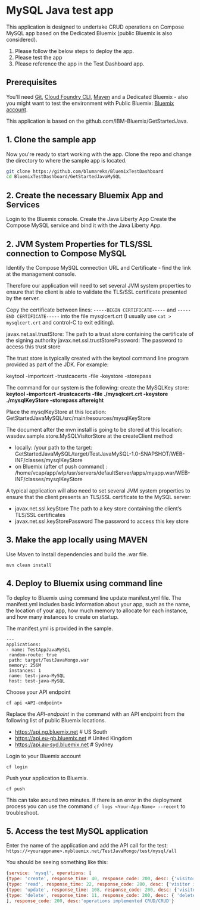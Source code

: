# MySQL Java test app
This application is designed to undertake CRUD operations on Compose MySQL app based on the Dedicated Bluemix (public Bluemix is also considered).

1. Please follow the below steps to deploy the app.
2. Please test the app
3. Please reference the app in the Test Dashboard app.

## Prerequisites

You'll need [Git](https://git-scm.com/downloads), [Cloud Foundry CLI](https://github.com/cloudfoundry/cli#downloads), [Maven](https://maven.apache.org/download.cgi) and a Dedicated Bluemix - also you might want to test the environment with Public Bluemix: [Bluemix account](https://console.ng.bluemix.net/registration/).

This application is based on the github.com/IBM-Bluemix/GetStartedJava.

## 1. Clone the sample app

Now you're ready to start working with the app. Clone the repo and change the directory to where the sample app is located.
  ```bash
  git clone https://github.com/blumareks/BluemixTestDashboard
  cd BluemixTestDashboard/GetStartedJavaMySQL
  ```

## 2. Create the necessary Bluemix App and Services
Login to the Bluemix console.
Create the Java Liberty App
Create the Compose MySQL service and bind it with the Java Liberty App. 

## 2. JVM System Properties for TLS/SSL connection to Compose MySQL
Identify the Compose MySQL connection URL and Certificate - find the link at the management console.

Therefore our application will need to set several JVM system properties to ensure that the client is able to validate the TLS/SSL certificate presented by the server.

Copy the certificate between lines: ```-----BEGIN CERTIFICATE-----``` and ```-----END CERTIFICATE-----``` into the file mysqlcert.crt (I usually use ```cat > mysqlcert.crt``` and control-C to exit editing).

javax.net.ssl.trustStore: The path to a trust store containing the certificate of the signing authority
javax.net.ssl.trustStorePassword: The password to access this trust store

The trust store is typically created with the keytool command line program provided as part of the JDK. For example:

keytool -importcert -trustcacerts -file <path to certificate authority file>
            -keystore <path to trust store> -storepass <password>
            
The command for our system is the following:
create the MySQLKey store: 
**keytool -importcert -trustcacerts -file ./mysqlcert.crt -keystore ./mysqlKeyStore -storepass aftereight**
 
 Place the mysqlKeyStore at this location: GetStartedJavaMySQL/src/main/resources/mysqlKeyStore
 
 The document after the mvn install is going to be stored at this location: 
 wasdev.sample.store.MySQLVisitorStore at the createClient method
 
 - locally: /your path to the target: GetStartedJavaMySQL/target/TestJavaMySQL-1.0-SNAPSHOT/WEB-INF/classes/mysqlKeyStore
 - on Bluemix (after cf push command) : /home/vcap/app/wlp/usr/servers/defaultServer/apps/myapp.war/WEB-INF/classes/mysqlKeyStore
             
A typical application will also need to set several JVM system properties to ensure that the client presents an TLS/SSL certificate to the MySQL server:

- javax.net.ssl.keyStore The path to a key store containing the client’s TLS/SSL certificates
- javax.net.ssl.keyStorePassword The password to access this key store

## 3. Make the app locally using MAVEN

Use Maven to install dependencies and build the .war file.

  ```
  mvn clean install
  ```

## 4. Deploy to Bluemix using command line

To deploy to Bluemix using command line update manifest.yml file. 
The manifest.yml includes basic information about your app, such as the name, the location of your app, how much memory to allocate for each instance, and how many instances to create on startup. 

The manifest.yml is provided in the sample.

  ```
  ---
applications:
 - name: TestAppJavaMySQL	
   random-route: true
   path: target/TestJavaMongo.war
   memory: 256M
   instances: 1
   name: test-java-MySQL
   host: test-java-MySQL
  ```

Choose your API endpoint
   ```
   cf api <API-endpoint>
   ```

Replace the *API-endpoint* in the command with an API endpoint from the following list of public Bluemix locations.
* https://api.ng.bluemix.net # US South
* https://api.eu-gb.bluemix.net # United Kingdom
* https://api.au-syd.bluemix.net # Sydney

Login to your Bluemix account
  ```
  cf login
  ```

Push your application to Bluemix.
  ```
  cf push
  ```

This can take around two minutes. If there is an error in the deployment process you can use the command `cf logs <Your-App-Name> --recent` to troubleshoot.

## 5. Access the test MySQL application
Enter the name of the application and add the API call for the test:
```https://<yourappname>.mybluemix.net/TestJavaMongo/test/mysql/all```

You should be seeing something like this:
```javascript
{service: 'mysql', operations: [
{type: 'create', response_time: 40, response_code: 200, desc: {'visitor': '1509049042749,test case: 1509049042749'}},
{type: 'read', response_time: 22, response_code: 200, desc: {'visitor id': '92'}},
{type: 'update', response_time: 108, response_code: 200, desc: {'visitor': '92,test case2: 1509049042830'}},
{type: 'delete', response_time: 11, response_code: 200, desc: { 'deleted visitor id': '92'}}
], response_code: 200, desc:'operations implemented CRUD/CRUD'}
```
